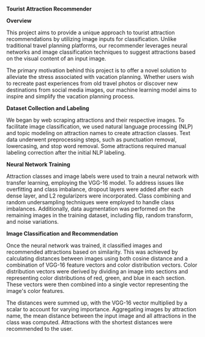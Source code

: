 ****Tourist Attraction Recommender****

**Overview**

This project aims to provide a unique approach to tourist attraction recommendations by utilizing image inputs for classification. Unlike traditional travel planning platforms, our recommender leverages neural networks and image classification techniques to suggest attractions based on the visual content of an input image.

The primary motivation behind this project is to offer a novel solution to alleviate the stress associated with vacation planning. Whether users wish to recreate past experiences from old travel photos or discover new destinations from social media images, our machine learning model aims to inspire and simplify the vacation planning process.

**Dataset Collection and Labeling**

We began by web scraping attractions and their respective images. To facilitate image classification, we used natural language processing (NLP) and topic modeling on attraction names to create attraction classes. Text data underwent preprocessing steps, such as punctuation removal, lowercasing, and stop word removal. Some attractions required manual labeling correction after the initial NLP labeling.

**Neural Network Training**

Attraction classes and image labels were used to train a neural network with transfer learning, employing the VGG-16 model. To address issues like overfitting and class imbalance, dropout layers were added after each dense layer, and L2 regularizers were incorporated. Class combining and random undersampling techniques were employed to handle class imbalances. Additionally, data augmentation was performed on the remaining images in the training dataset, including flip, random transform, and noise variations.

**Image Classification and Recommendation**

Once the neural network was trained, it classified images and recommended attractions based on similarity. This was achieved by calculating distances between images using both cosine distance and a combination of VGG-16 feature vectors and color distribution vectors. Color distribution vectors were derived by dividing an image into sections and representing color distributions of red, green, and blue in each section. These vectors were then combined into a single vector representing the image's color features.

The distances were summed up, with the VGG-16 vector multiplied by a scalar to account for varying importance. Aggregating images by attraction name, the mean distance between the input image and all attractions in the class was computed. Attractions with the shortest distances were recommended to the user.
